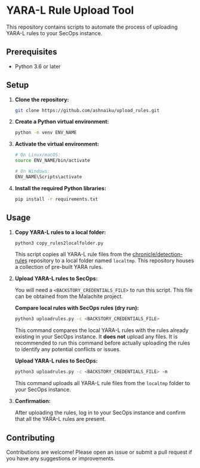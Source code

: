 
# YARA-L Rule Upload Tool

This repository contains scripts to automate the process of uploading YARA-L rules to your SecOps instance.

## Prerequisites

* Python 3.6 or later

## Setup

1. **Clone the repository:**

   ```bash
   git clone https://github.com/ashnaiku/upload_rules.git
   ```

2. **Create a Python virtual environment:**

   ```bash
   python -m venv ENV_NAME
   ```

3. **Activate the virtual environment:**

   ```bash
   # On Linux/macOS:
   source ENV_NAME/bin/activate

   # On Windows:
   ENV_NAME\Scripts\activate
   ```

4. **Install the required Python libraries:**

   ```bash
   pip install -r requirements.txt
   ```

## Usage

1. **Copy YARA-L rules to a local folder:**

   ```bash
   python3 copy_rules2localfolder.py 
   ```

   This script copies all YARA-L rule files from the [chronicle/detection-rules](https://github.com/chronicle/detection-rules.git) repository to a local folder named `localtmp`. This repository houses a collection of pre-built YARA rules.

2. **Upload YARA-L rules to SecOps:**

   You will need a `<BACKSTORY_CREDENTIALS_FILE>` to run this script. This file can be obtained from the Malachite project.

   **Compare local rules with SecOps rules (dry run):**

   ```bash
   python3 uploadrules.py -c <BACKSTORY_CREDENTIALS_FILE>
   ```

   This command compares the local YARA-L rules with the rules already existing in your SecOps instance. It **does not** upload any files. It is recommended to run this command before actually uploading the rules to identify any potential conflicts or issues.

   **Upload YARA-L rules to SecOps:**

   ```bash
   python3 uploadrules.py -c <BACKSTORY_CREDENTIALS_FILE> -m
   ```

   This command uploads all YARA-L rule files from the `localtmp` folder to your SecOps instance.

3. **Confirmation:**

   After uploading the rules, log in to your SecOps instance and confirm that all the YARA-L rules are present.

## Contributing

Contributions are welcome! Please open an issue or submit a pull request if you have any suggestions or improvements.
```
